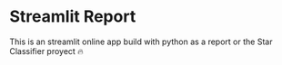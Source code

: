 # Streamlit Report 
This is an streamlit online app build with python as a report or the Star Classifier proyect :fire:
